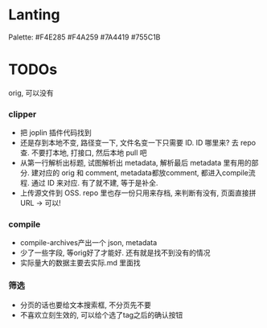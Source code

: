 # Lanting

Palette: #F4E285 #F4A259 #7A4419 #755C1B

# TODOs
orig, 可以没有

### clipper
- 把 joplin 插件代码找到
- 还是存到本地不变, 路径变一下, 文件名变一下只需要 ID. ID 哪里来? 去 repo 查. 不要打本地, 打接口, 然后本地 pull 吧
- 从第一行解析出标题, 试图解析出 metadata, 解析最后 metadata 里有用的部分. 建对应的 orig 和 comment, metadata都放comment, 都进入compile流程. 通过 ID 来对应. 有了就不建, 等于是补全.
- 上传源文件到 OSS. repo 里也存一份只用来存档, 来判断有没有, 页面直接拼 URL -> 可以!

### compile
- compile-archives产出一个 json, metadata
- 少了一些字段, 等orig好了才能好. 还有就是找不到没有的情况
- 实际量大的数据主要去实际.md 里面找

### 筛选
- 分页的话也要给文本搜索框, 不分页先不要
- 不喜欢立刻生效的, 可以给个选了tag之后的确认按钮
